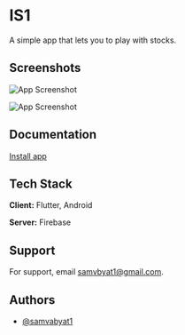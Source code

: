 
# IS1

A simple app that lets you to play with stocks.
## Screenshots

![App Screenshot](https://i.postimg.cc/pL08jfsG/Untitled-1.jpg)

![App Screenshot](https://i.postimg.cc/vHKny4Gw/Untitled-1.jpg)


## Documentation

[Install app](https://mega.nz/folder/5R52RCCI#8ZkLzkHwpoIDFC0xX7RhLg)


## Tech Stack

**Client:** Flutter, Android

**Server:** Firebase


## Support

For support, email samvbyat1@gmail.com.


## Authors

- [@samvabyat1](https://github.com/samvabyat1)


